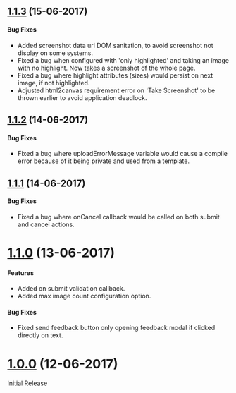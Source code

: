<a name="1.1.3"></a>
## [1.1.3](https://github.com/Herbis/ngx-bootstrap-feedback/compare/1.1.2...1.1.3) (15-06-2017)

#### Bug Fixes
* Added screenshot data url DOM sanitation, to avoid screenshot not display on some systems.
* Fixed a bug when configured with 'only highlighted' and taking an image with no highlight. Now takes a screenshot of the whole page.
* Fixed a bug where highlight attributes (sizes) would persist on next image, if not highlighted.  
* Adjusted html2canvas requirement error on 'Take Screenshot' to be thrown earlier to avoid application deadlock.

<a name="1.1.2"></a>
## [1.1.2](https://github.com/Herbis/ngx-bootstrap-feedback/compare/1.1.1...1.1.2) (14-06-2017)

#### Bug Fixes
* Fixed a bug where uploadErrorMessage variable would cause a compile error because of it being private and used from a template.


<a name="1.1.1"></a>
## [1.1.1](https://github.com/Herbis/ngx-bootstrap-feedback/compare/1.1.0...1.1.1) (14-06-2017)

#### Bug Fixes
* Fixed a bug where onCancel callback would be called on both submit and cancel actions.

<a name="1.1.0"></a>
# [1.1.0](https://github.com/Herbis/ngx-bootstrap-feedback/compare/1.0.0...1.1.0) (13-06-2017)

#### Features
* Added on submit validation callback.
* Added max image count configuration option.
#### Bug Fixes
* Fixed send feedback button only opening feedback modal if clicked directly on text.

<a name="1.0.0"></a>
# [1.0.0](github.com/Herbis/ngx-bootstrap-feedback/commits/1.0.0) (12-06-2017)
Initial Release
